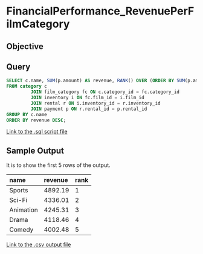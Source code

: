 # FinancialPerformance_RevenuePerFilmCategory

## Objective

## Query

```sql
SELECT c.name, SUM(p.amount) AS revenue, RANK() OVER (ORDER BY SUM(p.amount) DESC) AS rank
FROM category c
         JOIN film_category fc ON c.category_id = fc.category_id
         JOIN inventory i ON fc.film_id = i.film_id
         JOIN rental r ON i.inventory_id = r.inventory_id
         JOIN payment p ON r.rental_id = p.rental_id
GROUP BY c.name
ORDER BY revenue DESC;
```

[Link to the .sql script file](./query.sql)

## Sample Output

It is to show the first 5 rows of the output.

| name | revenue | rank |
| :--- | :--- | :--- |
| Sports | 4892.19 | 1 |
| Sci-Fi | 4336.01 | 2 |
| Animation | 4245.31 | 3 |
| Drama | 4118.46 | 4 |
| Comedy | 4002.48 | 5 |

[Link to the .csv output file](./output.csv)

